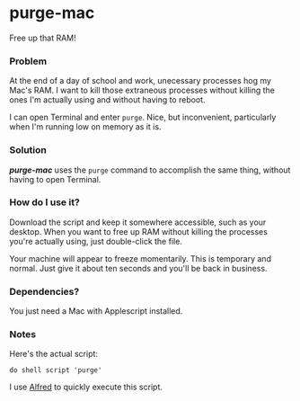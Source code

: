 # purge-mac

Free up that RAM!

### Problem
At the end of a day of school and work, unecessary processes hog my Mac's RAM. I want to kill those extraneous processes without killing the ones I'm actually using and without having to reboot.

I can open Terminal and enter `purge`. Nice, but inconvenient, particularly when I'm running low on memory as it is.

### Solution
**_purge-mac_** uses the `purge` command to accomplish the same thing, without having to open Terminal.

### How do I use it?

Download the script and keep it somewhere accessible, such as your desktop. When you want to free up RAM without killing the processes you're actually using, just double-click the file. 

Your machine will appear to freeze momentarily. This is temporary and normal. Just give it about ten seconds and you'll be back in business.

### Dependencies?

You just need a Mac with Applescript installed.

### Notes

Here's the actual script:

```Applescript
do shell script 'purge'
```

I use [Alfred](http://www.alfredapp.com/) to quickly execute this script.
